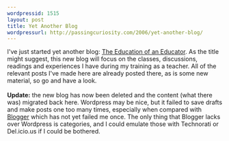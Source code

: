 ```yaml
---
wordpressid: 1515
layout: post
title: Yet Another Blog
wordpressurl: http://passingcuriosity.com/2006/yet-another-blog/
---
```

I've just started yet another blog: <a href="http://thsutton.wordpress.com/">The Education of an Educator</a>. As the title might suggest, this new blog will focus on the classes, discussions, readings and experiences I have during my training as a teacher. All of the relevant posts I've made here are already posted there, as is some new material, so go and have a look.<br /><br /><strong>Update:</strong> the new blog has now been deleted and the content (what there was) migrated back here. Wordpress may be nice, but it failed to save drafts and make posts one too many times, especially when compared with <a href="http://www.blogger.com/">Blogger</a> which has not yet failed me once. The only thing that Blogger lacks over Wordpress is categories, and I could emulate those with Technorati or Del.icio.us if I could be bothered.

